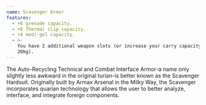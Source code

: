 ```yaml
---
name: Scavenger Armor
features:
  - +6 grenade capacity.
  - +8 Thermal clip capacity.
  - +4 medi-gel capacity.
  - >-
    You have 2 additional weapon slots (or increase your carry capacity by
    20kg).
---
```

The Auto-Recycling Technical and Combat Interface Armor-a name only slightly less awkward in the 
original turian-is better known as the Scavenger Hardsuit. Originally built by Armax Arsenal in the 
Milky Way, the Scavenger incorporates quarian technology that allows the user to better analyze, 
interface, and integrate foreign components.